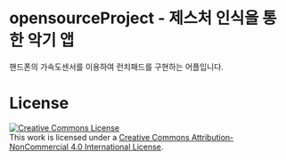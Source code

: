 # opensourceProject - 제스처 인식을 통한 악기 앱



핸드폰의 가속도센서를 이용하여 런치패드를 구현하는 어플입니다.




# License

<a rel="license" href="http://creativecommons.org/licenses/by-nc/4.0/"><img alt="Creative Commons License" style="border-width:0" src="https://i.creativecommons.org/l/by-nc/4.0/88x31.png" /></a><br />This work is licensed under a <a rel="license" href="http://creativecommons.org/licenses/by-nc/4.0/">Creative Commons Attribution-NonCommercial 4.0 International License</a>.
